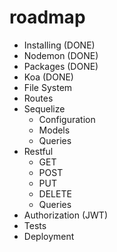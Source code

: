 # roadmap

- Installing (DONE)
- Nodemon (DONE)
- Packages (DONE)
- Koa (DONE)
- File System 
- Routes 
- Sequelize
    - Configuration
    - Models
    - Queries
- Restful
    - GET
    - POST
    - PUT
    - DELETE
    - Queries
- Authorization (JWT)
- Tests
- Deployment